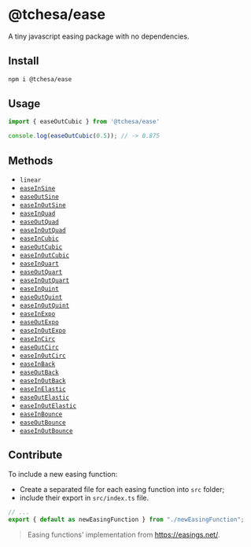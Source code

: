 # @tchesa/ease

A tiny javascript easing package with no dependencies.

## Install

```sh
npm i @tchesa/ease
```

## Usage
```js
import { easeOutCubic } from '@tchesa/ease'

console.log(easeOutCubic(0.5)); // -> 0.875
```

## Methods
- `linear`
- [`easeInSine`](https://easings.net/#easeInSine)
- [`easeOutSine`](https://easings.net/#easeOutSine)
- [`easeInOutSine`](https://easings.net/#easeInOutSine)
- [`easeInQuad`](https://easings.net/#easeInQuad)
- [`easeOutQuad`](https://easings.net/#easeOutQuad)
- [`easeInOutQuad`](https://easings.net/#easeInOutQuad)
- [`easeInCubic`](https://easings.net/#easeInCubic)
- [`easeOutCubic`](https://easings.net/#easeOutCubic)
- [`easeInOutCubic`](https://easings.net/#easeInOutCubic)
- [`easeInQuart`](https://easings.net/#easeInQuart)
- [`easeOutQuart`](https://easings.net/#easeOutQuart)
- [`easeInOutQuart`](https://easings.net/#easeInOutQuart)
- [`easeInQuint`](https://easings.net/#easeInQuint)
- [`easeOutQuint`](https://easings.net/#easeOutQuint)
- [`easeInOutQuint`](https://easings.net/#easeInOutQuint)
- [`easeInExpo`](https://easings.net/#easeInExpo)
- [`easeOutExpo`](https://easings.net/#easeOutExpo)
- [`easeInOutExpo`](https://easings.net/#easeInOutExpo)
- [`easeInCirc`](https://easings.net/#easeInCirc)
- [`easeOutCirc`](https://easings.net/#easeOutCirc)
- [`easeInOutCirc`](https://easings.net/#easeInOutCirc)
- [`easeInBack`](https://easings.net/#easeInBack)
- [`easeOutBack`](https://easings.net/#easeOutBack)
- [`easeInOutBack`](https://easings.net/#easeInOutBack)
- [`easeInElastic`](https://easings.net/#easeInElastic)
- [`easeOutElastic`](https://easings.net/#easeOutElastic)
- [`easeInOutElastic`](https://easings.net/#easeInOutElastic)
- [`easeInBounce`](https://easings.net/#easeInBounce)
- [`easeOutBounce`](https://easings.net/#easeOutBounce)
- [`easeInOutBounce`](https://easings.net/#easeInOutBounce)

## Contribute
To include a new easing function:
- Create a separated file for each easing function into `src` folder;
- include their export in `src/index.ts` file.
```ts
// ...
export { default as newEasingFunction } from "./newEasingFunction";
```

> Easing functions' implementation from https://easings.net/.
